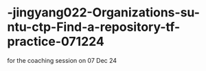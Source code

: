# -jingyang022-Organizations-su-ntu-ctp-Find-a-repository-tf-practice-071224
for the coaching session on 07 Dec 24
